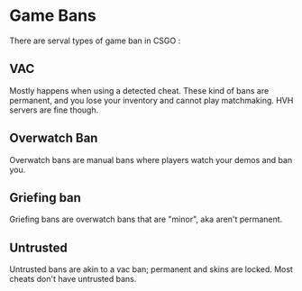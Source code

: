 # Game Bans

There are serval types of game ban in CSGO :

## VAC

Mostly happens when using a detected cheat. These kind of bans are permanent, and you lose your inventory and cannot play matchmaking. HVH servers are fine though.

## Overwatch Ban

Overwatch bans are manual bans where players watch your demos and ban you.

## Griefing ban

Griefing bans are overwatch bans that are "minor", aka aren't permanent.

## Untrusted

Untrusted bans are akin to a vac ban; permanent and skins are locked. Most cheats don't have untrusted bans.

